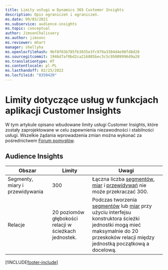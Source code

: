 ```yaml
---
title: Limity usługi w Dynamics 365 Customer Insights
description: Opis ograniczeń i ograniczeń.
ms.date: 09/03/2021
ms.subservice: audience-insights
ms.topic: conceptual
author: JimsonChalissery
ms.author: jimsonc
ms.reviewer: mhart
manager: shellyha
ms.openlocfilehash: 9bf8f03b785fb3035e3fc979a3304d4e98fd8d28
ms.sourcegitcommit: 1946d7af0bd2ca216885bec3c5c95009996d9a28
ms.translationtype: HT
ms.contentlocale: pl-PL
ms.lasthandoff: 02/25/2022
ms.locfileid: "8350420"
---
```

# <a name="service-limits-in-customer-insights-capabilities"></a>Limity dotyczące usług w funkcjach aplikacji Customer Insights

W tym artykule opisano wbudowane limity usługi Customer Insights, które zostały zaprojektowane w celu zapewnienia niezawodności i stabilności usługi. Wszelkie żądania wprowadzenia zmian można wykonać za pośrednictwem [Forum pomysłów](https://go.microsoft.com/fwlink/?linkid=2074172). 

## <a name="audience-insights"></a>Audience Insights

| Obszar  | Limity  | Uwagi |
|-------------|---------------------------------------------------------------------|---------------------------------------------------------------------|
| Segmenty, miary i przewidywania | 300  | Łączna liczba [segmentów](audience-insights/segments.md), [miar](audience-insights/measures.md) i [przewidywań](audience-insights/predictions.md) nie może przekraczać 300.  |
| Relacje | 20 poziomów głębokości relacji w ścieżkach jednostek. | Podczas tworzenia [segmentów](audience-insights/segments.md) lub [miar](audience-insights/measures.md) przy użyciu interfejsu konstruktora ścieżki jednostki mogą mieć maksymalnie do 20 przeskoków relacji między jednostką początkową a docelową.  |

<!--
## Engagement insights

### Workspace and event quotas

Engagement insights is a highly scalable application that can support millions of events per second. During public preview, events have a volume threshold. There's also a limit to the number of workspaces in an organization.

### Engagement insights limits

- Maximum event volume per workspace  = 100 events per second

- Maximum number of workspaces per organization = 100

When events exceed the threshold, it can lead to loss of data in reports based on those events. You can [contact support](https://go.microsoft.com/fwlink/?linkid=2145734) to request a volume increase before you exceed limits. We'll work with you to determine your need for a volume increase and support your request.
-->

[!INCLUDE[footer-include](includes/footer-banner.md)]
